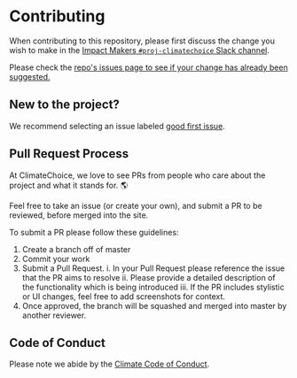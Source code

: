 # Contributing

When contributing to this repository, please first discuss the change you wish to make in the [Impact Makers `#proj-climatechoice` Slack channel](https://impact-makers-group.slack.com/messages/CJ42T62DT).

Please check the [repo's issues page to see if your change has already been suggested.](https://github.com/impactmakers/climatechoice/issues)

## New to the project?

We recommend selecting an issue labeled [good first issue](https://github.com/impactmakers/climatechoice/issues?q=is%3Aopen+is%3Aissue+label%3A%22good+first+issue%22).

## Pull Request Process

At ClimateChoice, we love to see PRs from people who care about the project and what it stands for. 🌎

Feel free to take an issue (or create your own), and submit a PR to be reviewed, before merged into the site.

To submit a PR please follow these guidelines:

1. Create a branch off of master
2. Commit your work
3. Submit a Pull Request.
   i. In your Pull Request please reference the issue that the PR aims to resolve
   ii. Please provide a detailed description of the functionality which is being introduced
   iii. If the PR includes stylistic or UI changes, feel free to add screenshots for context.
4. Once approved, the branch will be squashed and merged into master by another reviewer.

## Code of Conduct

Please note we abide by the [Climate Code of Conduct](https://docs.google.com/document/d/1pLXw1Qw69zeir3bTM3sbUkszy_RKN5qtWuP-jEbl5BU/edit?ts=5cd3049a#heading=h.2cu8fge9g0tm).
